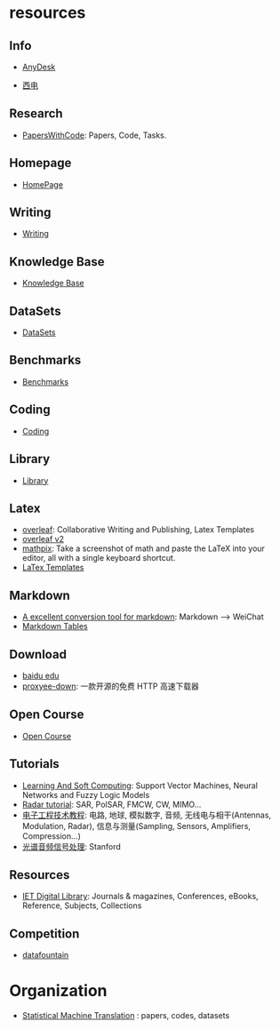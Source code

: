 ﻿# resources

## Info


- [AnyDesk](./AnyDesk.apk)

- [西电](./info/xidian/index.md)


## Research

- [PapersWithCode](https://paperswithcode.com/): Papers, Code, Tasks.

## Homepage

- [HomePage](./homepage/index.md)

## Writing

- [Writing](./writing/index.md)

## Knowledge Base

- [Knowledge Base](./knowledge/index.md)

## DataSets

- [DataSets](datasets/index.md)

## Benchmarks

- [Benchmarks](benchmarks/index.md)

## Coding

- [Coding](./coding/index.md)

## Library

- [Library](./library/index.md)

## Latex

- [overleaf](https://www.overleaf.com/): Collaborative Writing and Publishing, Latex Templates
- [overleaf v2](https://v2.overleaf.com/)
- [mathpix](https://mathpix.com/): Take a screenshot of math and paste the LaTeX into your editor, all with a single keyboard shortcut.
- [LaTex Templates](http://www.latextemplates.com/)


## Markdown

- [A excellent conversion tool for markdown](http://blog.didispace.com/tools/online-markdown/): Markdown --> WeiChat
- [Markdown Tables](http://www.tablesgenerator.com/markdown_tables)


## Download

- [baidu edu](https://eduai.baidu.com/)
- [proxyee-down](https://github.com/proxyee-down-org/proxyee-down): 一款开源的免费 HTTP 高速下载器

## Open Course

- [Open Course](./opencourse/.md)

## Tutorials


- [Learning And Soft Computing](http://www.support-vector.ws/): Support Vector Machines, Neural Networks and Fuzzy Logic Models
- [Radar tutorial](http://www.radartutorial.eu/index.en.html): SAR, PolSAR, FMCW, CW, MIMO...
- [电子工程技术教程](https://www.st-andrews.ac.uk/~www_pa/Scots_Guide/intro/electron.htm): 电路, 地球, 模拟数字, 音频, 无线电与相干(Antennas, Modulation, Radar), 信息与测量(Sampling, Sensors, Amplifiers, Compression...)
- [光谱音频信号处理](https://ccrma.stanford.edu/~jos/sasp/sasp.html): Stanford

## Resources

- [IET Digital Library](https://digital-library.theiet.org/): Journals & magazines, Conferences, eBooks, Reference, Subjects, Collections


## Competition

- [datafountain](https://www.datafountain.cn/)



# Organization

- [Statistical Machine Translation](http://www.statmt.org/) : papers, codes, datasets
